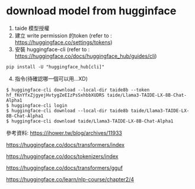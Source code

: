 # download model from hugginface
1. taide 模型授權
2. 建立 write permission 的token (refer to : https://huggingface.co/settings/tokens)
3. 安裝 huggingface-cli (refer to : https://huggingface.co/docs/huggingface_hub/guides/cli)
```
pip install -U "huggingface_hub[cli]"
```
4. 指令(待確認哪一個可以用...XD)
```
$ huggingface-cli download --local-dir taide8b --token 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 taide/Llama3-TAIDE-LX-8B-Chat-Alpha1
$ huggingface-cli login
$ huggingface-cli download --local-dir taide8b taide/Llama3-TAIDE-LX-8B-Chat-Alpha1
$ huggingface-cli download taide/Llama3-TAIDE-LX-8B-Chat-Alpha1
```

參考資料:
https://ihower.tw/blog/archives/11933

https://huggingface.co/docs/transformers/index

https://huggingface.co/docs/tokenizers/index

https://huggingface.co/docs/transformers/gguf

https://huggingface.co/learn/nlp-course/chapter2/4
